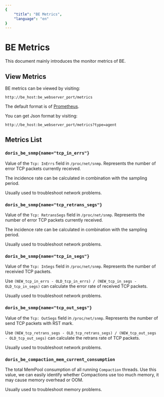 ```yaml
---
{
    "title": "BE Metrics",
    "language": "en"
}
---
```


<!-- 
Licensed to the Apache Software Foundation (ASF) under one
or more contributor license agreements.  See the NOTICE file
distributed with this work for additional information
regarding copyright ownership.  The ASF licenses this file
to you under the Apache License, Version 2.0 (the
"License"); you may not use this file except in compliance
with the License.  You may obtain a copy of the License at

  http://www.apache.org/licenses/LICENSE-2.0

Unless required by applicable law or agreed to in writing,
software distributed under the License is distributed on an
"AS IS" BASIS, WITHOUT WARRANTIES OR CONDITIONS OF ANY
KIND, either express or implied.  See the License for the
specific language governing permissions and limitations
under the License.
-->

<!-- Please sort the metrics alphabetically -->

# BE Metrics

This document mainly introduces the monitor metrics of BE.

## View Metrics

BE metrics can be viewed by visiting:

`http://be_host:be_webserver_port/metrics`

The default format is of [Prometheus](https://prometheus.io/).

You can get Json format by visiting:

`http://be_host:be_webserver_port/metrics?type=agent`

## Metrics List

### `doris_be_snmp{name="tcp_in_errs"}`

Value of the `Tcp: InErrs` field in `/proc/net/snmp`. Represents the number of error TCP packets currently received.

The incidence rate can be calculated in combination with the sampling period.

Usually used to troubleshoot network problems.

### `doris_be_snmp{name="tcp_retrans_segs"}`

Value of the `Tcp: RetransSegs` field in `/proc/net/snmp`. Represents the number of error TCP packets currently received.

The incidence rate can be calculated in combination with the sampling period.

Usually used to troubleshoot network problems.

### `doris_be_snmp{name="tcp_in_segs"}`

Value of the `Tcp: InSegs` field in `/proc/net/snmp`. Represents the number of receivied TCP packets.

Use `(NEW_tcp_in_errs - OLD_tcp_in_errs) / (NEW_tcp_in_segs - OLD_tcp_in_segs)` can calculate the error rate of received TCP packets.

Usually used to troubleshoot network problems.

### `doris_be_snmp{name="tcp_out_segs"}`

Value of the `Tcp: OutSegs` field in `/proc/net/snmp`. Represents the number of send TCP packets with RST mark.

Use `(NEW_tcp_retrans_segs - OLD_tcp_retrans_segs) / (NEW_tcp_out_segs - OLD_tcp_out_segs)` can calculate the retrans rate of TCP packets.

Usually used to troubleshoot network problems.

### `doris_be_compaction_mem_current_consumption`

The total MemPool consumption of all running `Compaction` threads. Use this value, we can easily identify whether 
Compactions use too much memory, it may cause memory overhead or OOM.

Usually used to troubleshoot memory problems.
